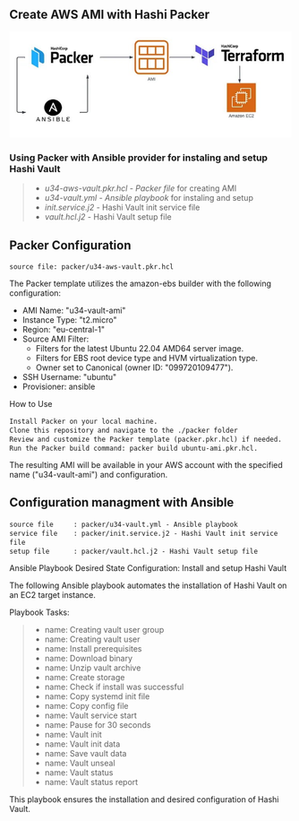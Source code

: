 ## Create AWS AMI with Hashi Packer

![general setup](../images/packer-ansible-terraform-aws.jpg)

### Using Packer with Ansible provider for instaling and setup Hashi Vault

> - *u34-aws-vault.pkr.hcl* - *Packer file* for creating AMI
> - *u34-vault.yml* - *Ansible playbook* for instaling and setup
> - *init.service.j2* - Hashi Vault init service file
> - *vault.hcl.j2* - Hashi Vault setup file


## Packer Configuration

    source file: packer/u34-aws-vault.pkr.hcl

The Packer template utilizes the amazon-ebs builder with the following configuration:

-  AMI Name: "u34-vault-ami"
-  Instance Type: "t2.micro"
-  Region: "eu-central-1"
-  Source AMI Filter:
    - Filters for the latest Ubuntu 22.04 AMD64 server image.
    - Filters for EBS root device type and HVM virtualization type.
    - Owner set to Canonical (owner ID: "099720109477").
-  SSH Username: "ubuntu"
-  Provisioner: ansible


How to Use

    Install Packer on your local machine.
    Clone this repository and navigate to the ./packer folder
    Review and customize the Packer template (packer.pkr.hcl) if needed.
    Run the Packer build command: packer build ubuntu-ami.pkr.hcl.

The resulting AMI will be available in your AWS account with the specified name ("u34-vault-ami") and configuration.

## Configuration managment with Ansible

    source file     : packer/u34-vault.yml - Ansible playbook
    service file    : packer/init.service.j2 - Hashi Vault init service file
    setup file      : packer/vault.hcl.j2 - Hashi Vault setup file

Ansible Playbook Desired State Configuration: Install and setup Hashi Vault

The following Ansible playbook automates the installation of Hashi Vault on an EC2 target instance.

Playbook Tasks:
> - name: Creating vault user group
> - name: Creating vault user
> - name: Install prerequisites
> - name: Download binary
> - name: Unzip vault archive
> - name: Create storage
> - name: Check if install was successful
> - name: Copy systemd init file
> - name: Copy config file
> - name: Vault service start
> - name: Pause for 30 seconds
> - name: Vault init
> - name: Vault init data
> - name: Save vault data
> - name: Vault unseal
> - name: Vault status
> - name: Vault status report

This playbook ensures the installation and desired configuration of Hashi Vault.
